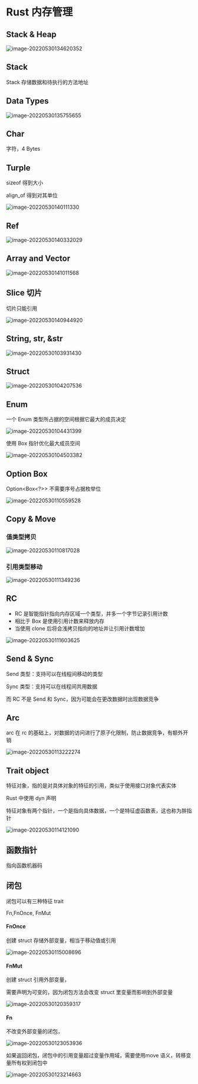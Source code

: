 # Rust 内存管理

## Stack & Heap

![image-20220530134620352](rust-memory.assets/image-20220530134620352.png)



## Stack

Stack 存储数据和待执行的方法地址

## Data Types

![image-20220530135755655](rust-memory.assets/image-20220530135755655.png)

## Char

字符，4 Bytes

## Turple

sizeof 得到大小

align_of 得到对其单位

![image-20220530140111330](rust-memory.assets/image-20220530140111330.png)



## Ref

![image-20220530140332029](rust-memory.assets/image-20220530140332029.png)

## Array and Vector

![image-20220530141011568](rust-memory.assets/image-20220530141011568.png)

## Slice 切片

切片只能引用

![image-20220530140944920](rust-memory.assets/image-20220530140944920.png)


## String, str, &str

![image-20220530103931430](rust-memory.assets/image-20220530103931430.png)



## Struct

![image-20220530104207536](rust-memory.assets/image-20220530104207536.png)



## Enum

一个 Enum 类型所占据的空间根据它最大的成员决定

![image-20220530104431399](rust-memory.assets/image-20220530104431399.png)

使用 Box 指针优化最大成员空间

![image-20220530104503382](rust-memory.assets/image-20220530104503382.png)

## Option Box

Option<Box<?>> 不需要序号占据枚举位

![image-20220530110559528](rust-memory.assets/image-20220530110559528.png)



## Copy & Move

### 值类型拷贝

![image-20220530110817028](rust-memory.assets/image-20220530110817028.png)

### 引用类型移动

![image-20220530111349236](rust-memory.assets/image-20220530111349236.png)

## RC

- RC 是智能指针指向内存区域一个类型，并多一个字节记录引用计数
- 相比于 Box 是使用引用计数来释放内存
- 当使用 clone 后将会浅拷贝指向的地址并让引用计数增加 

![image-20220530111603625](rust-memory.assets/image-20220530111603625.png)

## Send & Sync

Send 类型：支持可以在线程间移动的类型

Sync 类型：支持可以在线程间共用数据

而 RC 不是 Send 和 Sync，因为可能会在更改数据时出现数据竞争

## Arc

arc 在 rc 的基础上，对数据的访问进行了原子化限制，防止数据竞争，有额外开销

![image-20220530113222274](rust-memory.assets/image-20220530113222274.png)

## Trait object

特征对象，指的是对具体对象的特征的引用，类似于使用接口对象代表实体

Rust 中使用 dyn 声明

特征对象有两个指针，一个是指向具体数据，一个是特征虚函数表，这也称为胖指针

![image-20220530114121090](rust-memory.assets/image-20220530114121090.png)

## 函数指针

指向函数机器码

## 闭包

闭包可以有三种特征 trait

Fn,FnOnce, FnMut

#### FnOnce 

创建 struct 存储外部变量，相当于移动值或引用

![image-20220530115008696](rust-memory.assets/image-20220530115008696.png)

#### FnMut

创建 struct 引用外部变量，

需要声明为可变的，因为闭包方法会改变 struct 里变量而影响到外部变量

![image-20220530120359317](rust-memory.assets/image-20220530120359317.png)

#### Fn

不改变外部变量的闭包，

![image-20220530123053936](rust-memory.assets/image-20220530123053936.png)

如果返回闭包，闭包中的引用变量超过变量作用域，需要使用move 语义，转移变量所有权到闭包中

![image-20220530123214663](rust-memory.assets/image-20220530123214663.png)
